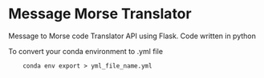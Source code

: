 # Message Morse Translator
Message to Morse code Translator API using Flask.
Code written in python


To convert your conda environment to .yml file
                                
        conda env export > yml_file_name.yml
